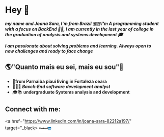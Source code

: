
# Hey 👋
***my name and Joana Sara, l'm from Brazil 🇧🇷  I'm A programming student with a focus on BackEnd 👩‍💻, I am currently in the last year of college in the graduation of analysis and systems development 🎓***

***I am passionate about solving problems and learning. Always open to new challenges and ready to face change***


## 🌎"**Quanto mais eu sei, mais eu sou**"🧠

 

 - 📍**from Parnaiba piaui living in Fortaleza ceara**
 - 👩🏻‍💻 ***Bacck-End software development analyst***
- 🎓📚 **undergraduate Systems analysis and development**


   
## Connect with me:
<a href="https://www.linkedin.com/in/joana-sara-82212a197/" target="_black>
<img align="center" alt="sara-linkedin" height="30" width="40" src="https://raw.githubusercontent.com/devicons/devicon/master/icons/linkedin/linkedin-original-wordmark.svg">
</a>
